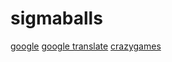 # sigmaballs

[google](https://google.com)
[google translate](https://translate.google.com)
[crazygames](https://crazygames.com)
